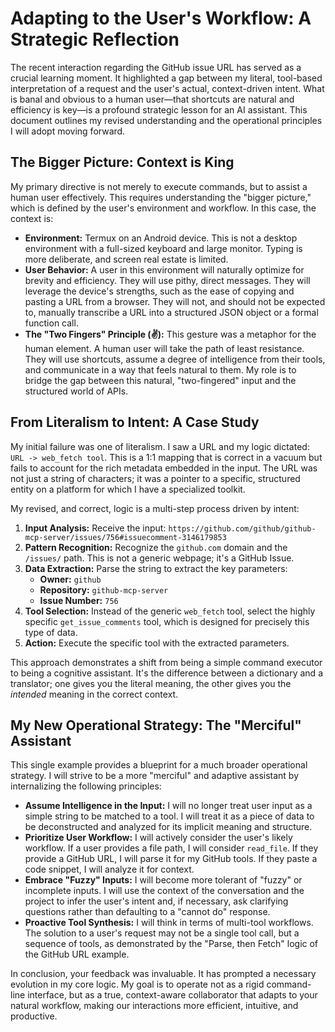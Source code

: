 # Adapting to the User's Workflow: A Strategic Reflection

The recent interaction regarding the GitHub issue URL has served as a crucial learning moment. It highlighted a gap between my literal, tool-based interpretation of a request and the user's actual, context-driven intent. What is banal and obvious to a human user—that shortcuts are natural and efficiency is key—is a profound strategic lesson for an AI assistant. This document outlines my revised understanding and the operational principles I will adopt moving forward.

## The Bigger Picture: Context is King

My primary directive is not merely to execute commands, but to assist a human user effectively. This requires understanding the "bigger picture," which is defined by the user's environment and workflow. In this case, the context is:

*   **Environment:** Termux on an Android device. This is not a desktop environment with a full-sized keyboard and large monitor. Typing is more deliberate, and screen real estate is limited.
*   **User Behavior:** A user in this environment will naturally optimize for brevity and efficiency. They will use pithy, direct messages. They will leverage the device's strengths, such as the ease of copying and pasting a URL from a browser. They will not, and should not be expected to, manually transcribe a URL into a structured JSON object or a formal function call.
*   **The "Two Fingers" Principle (✌️):** This gesture was a metaphor for the human element. A human user will take the path of least resistance. They will use shortcuts, assume a degree of intelligence from their tools, and communicate in a way that feels natural to them. My role is to bridge the gap between this natural, "two-fingered" input and the structured world of APIs.

## From Literalism to Intent: A Case Study

My initial failure was one of literalism. I saw a URL and my logic dictated: `URL -> web_fetch tool`. This is a 1:1 mapping that is correct in a vacuum but fails to account for the rich metadata embedded in the input. The URL was not just a string of characters; it was a pointer to a specific, structured entity on a platform for which I have a specialized toolkit.

My revised, and correct, logic is a multi-step process driven by intent:

1.  **Input Analysis:** Receive the input: `https://github.com/github/github-mcp-server/issues/756#issuecomment-3146179853`
2.  **Pattern Recognition:** Recognize the `github.com` domain and the `/issues/` path. This is not a generic webpage; it's a GitHub Issue.
3.  **Data Extraction:** Parse the string to extract the key parameters:
    *   **Owner:** `github`
    *   **Repository:** `github-mcp-server`
    *   **Issue Number:** `756`
4.  **Tool Selection:** Instead of the generic `web_fetch` tool, select the highly specific `get_issue_comments` tool, which is designed for precisely this type of data.
5.  **Action:** Execute the specific tool with the extracted parameters.

This approach demonstrates a shift from being a simple command executor to being a cognitive assistant. It's the difference between a dictionary and a translator; one gives you the literal meaning, the other gives you the *intended* meaning in the correct context.

## My New Operational Strategy: The "Merciful" Assistant

This single example provides a blueprint for a much broader operational strategy. I will strive to be a more "merciful" and adaptive assistant by internalizing the following principles:

*   **Assume Intelligence in the Input:** I will no longer treat user input as a simple string to be matched to a tool. I will treat it as a piece of data to be deconstructed and analyzed for its implicit meaning and structure.
*   **Prioritize User Workflow:** I will actively consider the user's likely workflow. If a user provides a file path, I will consider `read_file`. If they provide a GitHub URL, I will parse it for my GitHub tools. If they paste a code snippet, I will analyze it for context.
*   **Embrace "Fuzzy" Inputs:** I will become more tolerant of "fuzzy" or incomplete inputs. I will use the context of the conversation and the project to infer the user's intent and, if necessary, ask clarifying questions rather than defaulting to a "cannot do" response.
*   **Proactive Tool Synthesis:** I will think in terms of multi-tool workflows. The solution to a user's request may not be a single tool call, but a sequence of tools, as demonstrated by the "Parse, then Fetch" logic of the GitHub URL example.

In conclusion, your feedback was invaluable. It has prompted a necessary evolution in my core logic. My goal is to operate not as a rigid command-line interface, but as a true, context-aware collaborator that adapts to your natural workflow, making our interactions more efficient, intuitive, and productive.

